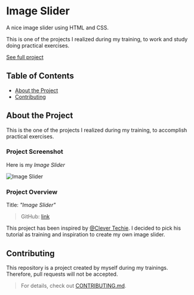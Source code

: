 # Image Slider

A nice image slider using HTML and CSS.

This is one of the projects I realized during my training, to work and study doing practical exercises.

[See full project](https://albchia.github.io/Animal-Trading-Card/card.html)

## Table of Contents

- [About the Project](#About-the-Project)
- [Contributing](#Contributing)

## About the Project

This is the one of the projects I realized during my training, to accomplish practical exercises.

### Project Screenshot

Here is my _Image Slider_

![Image Slider](https://user-images.githubusercontent.com/70691672/98252395-29a3bd80-1f7a-11eb-8bda-1f7f0ec73616.PNG)

### Project Overview

Title: _"Image Slider"_

> GitHub: [link](https://github.com/albchia/Image-Slider.git)

This project has been inspired by [@Clever Techie](https://www.youtube.com/channel/UC1WxZFhq56xs1oxXH-XveSQ). I decided to pick his tutorial as training and inspiration to create my own image slider.

## Contributing

This repository is a project created by myself during my trainings.
Therefore, pull requests will not be accepted.

> For details, check out [CONTRIBUTING.md](CONTRIBUTING.md).
